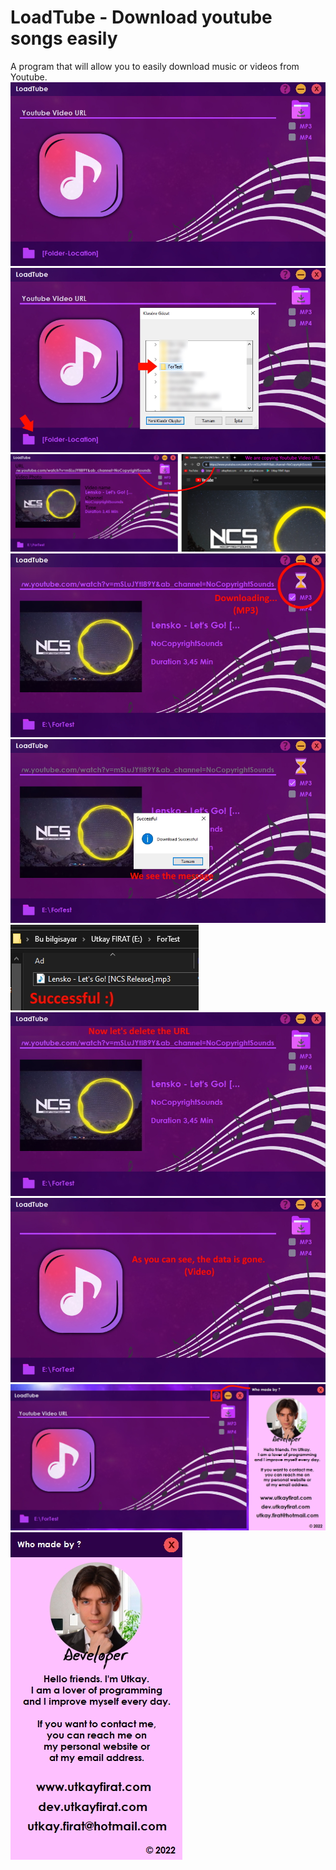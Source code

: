 # LoadTube - Download youtube songs easily
 A program that will allow you to easily download music or videos from Youtube.
  <img src="https://raw.githubusercontent.com/utkayfirat/LoadTube/main/promotion_images/image_1.jpg"><br>
  <img src="https://raw.githubusercontent.com/utkayfirat/LoadTube/main/promotion_images/image_2.jpg"><br>
  <img src="https://raw.githubusercontent.com/utkayfirat/LoadTube/main/promotion_images/image_3.png"><br>
  <img src="https://raw.githubusercontent.com/utkayfirat/LoadTube/main/promotion_images/image_4.jpg"><br>
  <img src="https://raw.githubusercontent.com/utkayfirat/LoadTube/main/promotion_images/image_5.jpg"><br>
  <img src="https://raw.githubusercontent.com/utkayfirat/LoadTube/main/promotion_images/image_6.jpg"><br>
  <img src="https://raw.githubusercontent.com/utkayfirat/LoadTube/main/promotion_images/image_7.jpg"><br>
  <img src="https://raw.githubusercontent.com/utkayfirat/LoadTube/main/promotion_images/image_8.jpg"><br>
  <img src="https://raw.githubusercontent.com/utkayfirat/LoadTube/main/promotion_images/image_9.jpg"><br>
  <img src="https://raw.githubusercontent.com/utkayfirat/LoadTube/main/promotion_images/image_10.jpg">

